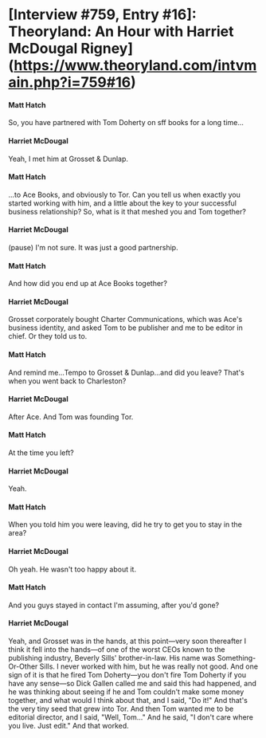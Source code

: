 # [Interview #759, Entry #16]: Theoryland: An Hour with Harriet McDougal Rigney](https://www.theoryland.com/intvmain.php?i=759#16)

#### Matt Hatch

So, you have partnered with Tom Doherty on sff books for a long time...

#### Harriet McDougal

Yeah, I met him at Grosset & Dunlap.

#### Matt Hatch

...to Ace Books, and obviously to Tor. Can you tell us when exactly you started working with him, and a little about the key to your successful business relationship? So, what is it that meshed you and Tom together?

#### Harriet McDougal

(pause) I'm not sure. It was just a good partnership.

#### Matt Hatch

And how did you end up at Ace Books together?

#### Harriet McDougal

Grosset corporately bought Charter Communications, which was Ace's business identity, and asked Tom to be publisher and me to be editor in chief. Or they told us to.

#### Matt Hatch

And remind me...Tempo to Grosset & Dunlap...and did you leave? That's when you went back to Charleston?

#### Harriet McDougal

After Ace. And Tom was founding Tor.

#### Matt Hatch

At the time you left?

#### Harriet McDougal

Yeah.

#### Matt Hatch

When you told him you were leaving, did he try to get you to stay in the area?

#### Harriet McDougal

Oh yeah. He wasn't too happy about it.

#### Matt Hatch

And you guys stayed in contact I'm assuming, after you'd gone?

#### Harriet McDougal

Yeah, and Grosset was in the hands, at this point—very soon thereafter I think it fell into the hands—of one of the worst CEOs known to the publishing industry, Beverly Sills' brother-in-law. His name was Something-Or-Other Sills. I never worked with him, but he was really not good. And one sign of it is that he fired Tom Doherty—you don't fire Tom Doherty if you have any sense—so Dick Gallen called me and said this had happened, and he was thinking about seeing if he and Tom couldn't make some money together, and what would I think about that, and I said, "Do it!" And that's the very tiny seed that grew into Tor. And then Tom wanted me to be editorial director, and I said, "Well, Tom..." And he said, "I don't care where you live. Just edit." And that worked.

